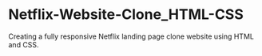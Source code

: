# Netflix-Website-Clone_HTML-CSS
Creating a fully responsive Netflix landing page clone website using HTML and CSS.
